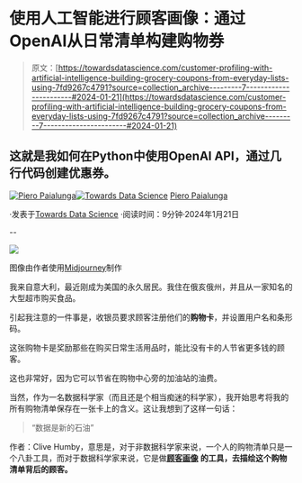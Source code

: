 # 使用人工智能进行顾客画像：通过OpenAI从日常清单构建购物券

> 原文：[https://towardsdatascience.com/customer-profiling-with-artificial-intelligence-building-grocery-coupons-from-everyday-lists-using-7fd9267c4791?source=collection_archive---------7-----------------------#2024-01-21](https://towardsdatascience.com/customer-profiling-with-artificial-intelligence-building-grocery-coupons-from-everyday-lists-using-7fd9267c4791?source=collection_archive---------7-----------------------#2024-01-21)

## 这就是我如何在Python中使用OpenAI API，通过几行代码创建优惠券。

[](https://piero-paialunga.medium.com/?source=post_page---byline--7fd9267c4791--------------------------------)[![Piero Paialunga](../Images/de2185596a49484698733e85114dd1ff.png)](https://piero-paialunga.medium.com/?source=post_page---byline--7fd9267c4791--------------------------------)[](https://towardsdatascience.com/?source=post_page---byline--7fd9267c4791--------------------------------)[![Towards Data Science](../Images/a6ff2676ffcc0c7aad8aaf1d79379785.png)](https://towardsdatascience.com/?source=post_page---byline--7fd9267c4791--------------------------------) [Piero Paialunga](https://piero-paialunga.medium.com/?source=post_page---byline--7fd9267c4791--------------------------------)

·发表于[Towards Data Science](https://towardsdatascience.com/?source=post_page---byline--7fd9267c4791--------------------------------) ·阅读时间：9分钟·2024年1月21日

--

![](../Images/b4611b95a561f5a3772bfd8fb8a0f549.png)

图像由作者使用[Midjourney](https://www.midjourney.com/home?callbackUrl=%2Fexplore)制作

我来自意大利，最近刚成为美国的永久居民。我住在俄亥俄州，并且从一家知名的大型超市购买食品。

引起我注意的一件事是，收银员要求顾客注册他们的**购物卡**，并设置用户名和条形码。

这张购物卡是奖励那些在购买日常生活用品时，能比没有卡的人节省更多钱的顾客。

这也非常好，因为它可以节省在购物中心旁的加油站的油费。

当然，作为一名数据科学家（而且还是个相当痴迷的科学家），我开始思考将我的所有购物清单保存在一张卡上的含义。这让我想到了这样一句话：

> “数据是新的石油”

作者：Clive Humby，意思是，对于非数据科学家来说，一个人的购物清单只是一个八卦工具，而对于数据科学家来说，它是做[**顾客画像**](https://www.surveymonkey.com/market-research/resources/what-is-customer-profiling/#:~:text=Customer%20profiling%20is%20a%20marketing,to%20reach%20your%20ideal%20customers.) **的工具，去描绘这个购物清单背后的顾客。**
